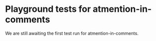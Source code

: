 # Playground tests for atmention-in-comments
We are still awaiting the first test run for atmention-in-comments.

